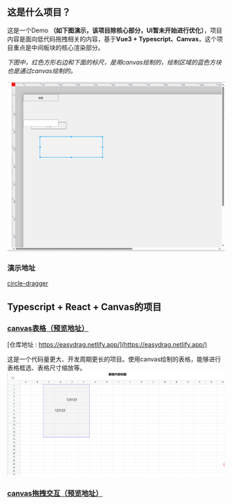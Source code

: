 ## 这是什么项目？
这是一个Demo **（如下图演示，该项目除核心部分，UI暂未开始进行优化）**，项目内容是面向低代码拖拽相关的内容，基于**Vue3 + Typescript、Canvas**，这个项目重点是中间板块的核心渲染部分。

*下图中，红色方形右边和下面的标尺，是用canvas绘制的，绘制区域的蓝色方块也是通过canvas绘制的。*

![desc](../../../desc.png)

### 演示地址
[circle-dragger](https://circle-dragger.vercel.app/)

## Typescript + React + Canvas的项目
### [canvas表格（预览地址）](https://github.com/yuanxin518/table)
[仓库地址 : https://easydrag.netlify.app/](https://easydrag.netlify.app/)

这是一个代码量更大、开发周期更长的项目。使用canvas绘制的表格，能够进行表格框选、表格尺寸缩放等。
![canvas](../../..//canvas.png)

### [canvas拖拽交互（预览地址）](https://easydrag.netlify.app/)
